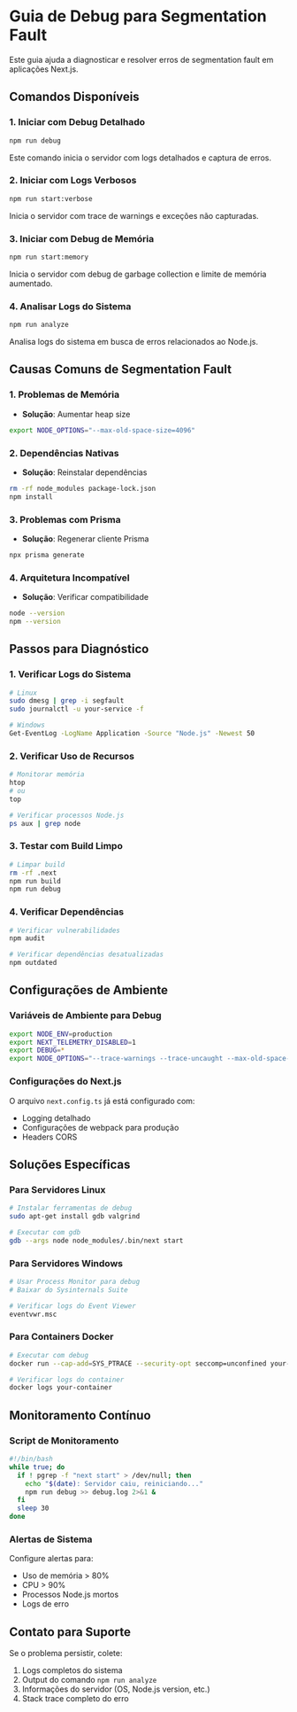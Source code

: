 # Guia de Debug para Segmentation Fault

Este guia ajuda a diagnosticar e resolver erros de segmentation fault em aplicações Next.js.

## Comandos Disponíveis

### 1. Iniciar com Debug Detalhado
```bash
npm run debug
```
Este comando inicia o servidor com logs detalhados e captura de erros.

### 2. Iniciar com Logs Verbosos
```bash
npm run start:verbose
```
Inicia o servidor com trace de warnings e exceções não capturadas.

### 3. Iniciar com Debug de Memória
```bash
npm run start:memory
```
Inicia o servidor com debug de garbage collection e limite de memória aumentado.

### 4. Analisar Logs do Sistema
```bash
npm run analyze
```
Analisa logs do sistema em busca de erros relacionados ao Node.js.

## Causas Comuns de Segmentation Fault

### 1. Problemas de Memória
- **Solução**: Aumentar heap size
```bash
export NODE_OPTIONS="--max-old-space-size=4096"
```

### 2. Dependências Nativas
- **Solução**: Reinstalar dependências
```bash
rm -rf node_modules package-lock.json
npm install
```

### 3. Problemas com Prisma
- **Solução**: Regenerar cliente Prisma
```bash
npx prisma generate
```

### 4. Arquitetura Incompatível
- **Solução**: Verificar compatibilidade
```bash
node --version
npm --version
```

## Passos para Diagnóstico

### 1. Verificar Logs do Sistema
```bash
# Linux
sudo dmesg | grep -i segfault
sudo journalctl -u your-service -f

# Windows
Get-EventLog -LogName Application -Source "Node.js" -Newest 50
```

### 2. Verificar Uso de Recursos
```bash
# Monitorar memória
htop
# ou
top

# Verificar processos Node.js
ps aux | grep node
```

### 3. Testar com Build Limpo
```bash
# Limpar build
rm -rf .next
npm run build
npm run debug
```

### 4. Verificar Dependências
```bash
# Verificar vulnerabilidades
npm audit

# Verificar dependências desatualizadas
npm outdated
```

## Configurações de Ambiente

### Variáveis de Ambiente para Debug
```bash
export NODE_ENV=production
export NEXT_TELEMETRY_DISABLED=1
export DEBUG=*
export NODE_OPTIONS="--trace-warnings --trace-uncaught --max-old-space-size=4096"
```

### Configurações do Next.js
O arquivo `next.config.ts` já está configurado com:
- Logging detalhado
- Configurações de webpack para produção
- Headers CORS

## Soluções Específicas

### Para Servidores Linux
```bash
# Instalar ferramentas de debug
sudo apt-get install gdb valgrind

# Executar com gdb
gdb --args node node_modules/.bin/next start
```

### Para Servidores Windows
```bash
# Usar Process Monitor para debug
# Baixar do Sysinternals Suite

# Verificar logs do Event Viewer
eventvwr.msc
```

### Para Containers Docker
```bash
# Executar com debug
docker run --cap-add=SYS_PTRACE --security-opt seccomp=unconfined your-image

# Verificar logs do container
docker logs your-container
```

## Monitoramento Contínuo

### Script de Monitoramento
```bash
#!/bin/bash
while true; do
  if ! pgrep -f "next start" > /dev/null; then
    echo "$(date): Servidor caiu, reiniciando..."
    npm run debug >> debug.log 2>&1 &
  fi
  sleep 30
done
```

### Alertas de Sistema
Configure alertas para:
- Uso de memória > 80%
- CPU > 90%
- Processos Node.js mortos
- Logs de erro

## Contato para Suporte

Se o problema persistir, colete:
1. Logs completos do sistema
2. Output do comando `npm run analyze`
3. Informações do servidor (OS, Node.js version, etc.)
4. Stack trace completo do erro
